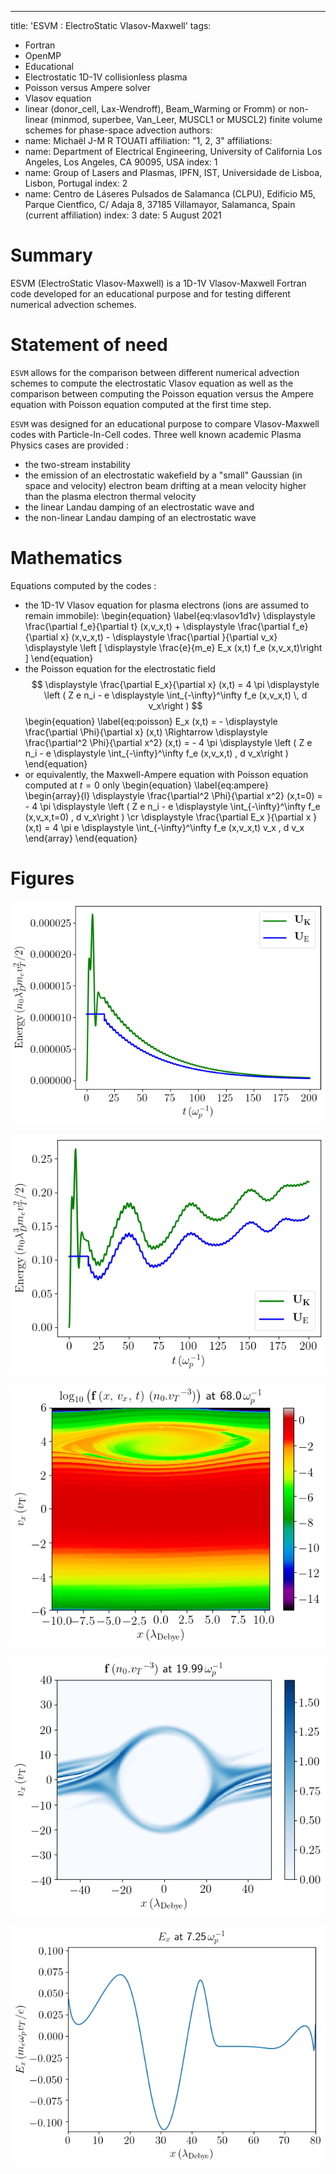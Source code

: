 ---
title: 'ESVM : ElectroStatic Vlasov-Maxwell'
tags:
  - Fortran
  - OpenMP
  - Educational
  - Electrostatic 1D-1V collisionless plasma
  - Poisson versus Ampere solver
  - Vlasov equation
  - linear (donor_cell, Lax-Wendroff), Beam_Warming or Fromm) or 
    non-linear (minmod, superbee, Van_Leer, MUSCL1 or MUSCL2) finite volume schemes 
    for phase-space advection
authors:
  - name: Michaël J-M R TOUATI
    affiliation: "1, 2, 3"
affiliations:
 - name: Department of Electrical Engineering, 
         University of California Los Angeles, Los Angeles, CA 90095, USA
   index: 1
 - name: Group of Lasers and Plasmas, 
         IPFN, IST, Universidade de Lisboa, Lisbon, Portugal
   index: 2
 - name: Centro de Láseres Pulsados de Salamanca (CLPU), 
         Edificio M5, Parque Cientfico, C/ Adaja 8, 37185 Villamayor, Salamanca, Spain
         (current affiliation)
   index: 3
date: 5 August 2021

# Summary

ESVM (ElectroStatic Vlasov-Maxwell) is a 1D-1V Vlasov-Maxwell Fortran code developed 
for an educational purpose and for testing different numerical advection schemes.

# Statement of need

`ESVM` allows for the comparison between different numerical advection schemes to 
compute the electrostatic Vlasov equation as well as the comparison 
between computing the Poisson equation versus the Ampere equation with Poisson equation computed at the first time step.

`ESVM` was designed for an educational purpose to compare Vlasov-Maxwell codes with Particle-In-Cell codes.
Three well known academic Plasma Physics cases are provided :
- the two-stream instability
- the emission of an electrostatic wakefield 
  by a "small" Gaussian (in space and velocity) electron beam drifting at a mean velocity higher than the plasma electron thermal velocity 
- the linear Landau damping of an electrostatic wave and
- the non-linear Landau damping of an electrostatic wave

# Mathematics

Equations computed by the codes :
- the 1D-1V Vlasov equation for plasma electrons (ions are assumed to remain immobile): 
\begin{equation}
\label{eq:vlasov1d1v}
\displaystyle \frac{\partial f_e}{\partial t} (x,v_x,t) + \displaystyle \frac{\partial f_e}{\partial x} (x,v_x,t) - \displaystyle \frac{\partial }{\partial v_x} \displaystyle \left [ \displaystyle \frac{e}{m_e} E_x (x,t) f_e (x,v_x,t)\right ]
\end{equation}
- the Poisson equation for the electrostatic field 
$$
\displaystyle \frac{\partial E_x}{\partial x} (x,t) = 4 \pi \displaystyle \left ( Z e n_i - e \displaystyle \int_{-\infty}^\infty f_e (x,v_x,t) \, d v_x\right )
$$
\begin{equation}
\label{eq:poisson}
E_x (x,t) = - \displaystyle \frac{\partial \Phi}{\partial x} (x,t) \Rightarrow \displaystyle \frac{\partial^2 \Phi}{\partial x^2} (x,t) = - 4 \pi \displaystyle \left ( Z e n_i - e \displaystyle \int_{-\infty}^\infty f_e (x,v_x,t) \, d v_x\right )
\end{equation}
- or equivalently, the Maxwell-Ampere equation with Poisson equation computed at $t=0$ only
\begin{equation}
\label{eq:ampere}
\begin{array}{l}
    \displaystyle \frac{\partial^2 \Phi}{\partial x^2} (x,t=0) = - 4 \pi \displaystyle \left ( Z e n_i - e \displaystyle \int_{-\infty}^\infty f_e (x,v_x,t=0) \, d v_x\right )
\cr  \displaystyle \frac{\partial E_x }{\partial x } (x,t) = 4 \pi e \displaystyle \int_{-\infty}^\infty f_e (x,v_x,t) v_x \, d v_x
\end{array}
\end{equation}

# Figures

![Linear Landau damping test case : Electrostatic field energy and Plasma electron kinetic energy versus time.\label{fig:linear-landau}](test-cases/Linear-Landau-Damping/figures-Poisson/energy.png)

![Non Linear Landau damping test case : Electrostatic field energy and Plasma electron kinetic energy versus time.\label{fig:linear-landau}](test-cases/Non-Linear-Landau-Damping/figures-Poisson/energy.png)

![Non Linear Landau damping test case : Plasma electrons phase-space.\label{fig:linear-landau}](test-cases/Non-Linear-Landau-Damping/figures-Poisson/f_log/f_log_69.png)

![Two stream instability test case : Plasma electrons phase-space.\label{fig:linear-landau}](test-cases/Two-Stream-Instability/figures-Poisson/f/f_81.png)

![Electrostatic wakefield test case : Electrostatic wakefield.\label{fig:linear-landau}](test-cases/Wakefield-Emission/figures-Poisson/Ex/Ex_30.png)
